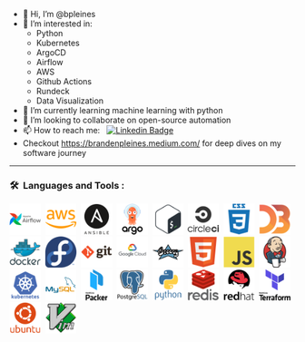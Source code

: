- 👋 Hi, I’m @bpleines
- 👀 I’m interested in:
    -  Python
    -  Kubernetes
    -  ArgoCD
    -  Airflow
    -  AWS
    -  Github Actions
    -  Rundeck
    -  Data Visualization
- 🌱 I’m currently learning machine learning with python
- 💞️ I’m looking to collaborate on open-source automation
- 📫 How to reach me: &nbsp; [![Linkedin Badge](https://img.shields.io/badge/-bpleines-blue?style=flat&logo=Linkedin&logoColor=white)](https://www.linkedin.com/in/brandenpleines)
- Checkout https://brandenpleines.medium.com/ for deep dives on my software journey

---

### 🛠 &nbsp;Languages and Tools :

<p>
<img src="https://github.com/devicons/devicon/blob/develop/icons/apacheairflow/apacheairflow-original-wordmark.svg" title="Airflow" alt="Airflow" width="55" height="55"/>&nbsp
<img src="https://github.com/devicons/devicon/blob/master/icons/amazonwebservices/amazonwebservices-plain-wordmark.svg" title="AWS" alt="AWS" width="55" height="55"/>&nbsp;
<img src="https://github.com/devicons/devicon/blob/master/icons/ansible/ansible-original-wordmark.svg" title="Ansible" alt="Ansible" width="55" height="55"/>&nbsp;
<img src="https://github.com/devicons/devicon/blob/master/icons/argocd/argocd-original-wordmark.svg" title="ArgoCD" alt="ArgoCD" width="55" height="55"/>&nbsp;
<img src="https://github.com/devicons/devicon/blob/master/icons/bash/bash-original.svg" title="bash" alt="bash" width="55" height="55"/>&nbsp;
<img src="https://github.com/devicons/devicon/blob/master/icons/circleci/circleci-plain-wordmark.svg" title="CircleCI" alt="CircleCI" width="55" height="55"/>&nbsp;
<img src="https://github.com/devicons/devicon/blob/master/icons/css3/css3-plain-wordmark.svg"  title="CSS3" alt="CSS" width="55" height="55"/>&nbsp;
<img src="https://github.com/devicons/devicon/blob/master/icons/d3js/d3js-original.svg" title="d3js" alt="d3js" width="55" height="55"/>&nbsp;
<img src="https://github.com/devicons/devicon/blob/master/icons/docker/docker-original-wordmark.svg" title="docker" alt="docker" width="55" height="55"/>&nbsp;
<img src="https://github.com/devicons/devicon/blob/master/icons/fedora/fedora-original.svg" title="fedora" alt="fedora" width="55" height="55"/>&nbsp;
<img src="https://github.com/devicons/devicon/blob/master/icons/git/git-original-wordmark.svg" title="git" alt="git" width="55" height="55"/>&nbsp;
<img src="https://github.com/devicons/devicon/blob/master/icons/googlecloud/googlecloud-original-wordmark.svg" title="googlecloud" alt="googlecloud" width="55" height="55"/>&nbsp;
<img src="https://github.com/devicons/devicon/blob/master/icons/groovy/groovy-original.svg" title="groovy" alt="groovy" width="55" height="55"/>&nbsp;
<img src="https://github.com/devicons/devicon/blob/master/icons/html5/html5-original.svg" title="HTML5" alt="HTML" width="55" height="55"/>&nbsp;
<img src="https://github.com/devicons/devicon/blob/master/icons/javascript/javascript-original.svg" title="JavaScript" alt="JavaScript" width="55" height="55"/>&nbsp;
<img src="https://github.com/devicons/devicon/blob/master/icons/jenkins/jenkins-original.svg" title="Jenkins" alt="Jenkins" width="55" height="55"/>&nbsp;
<img src="https://github.com/devicons/devicon/blob/master/icons/kubernetes/kubernetes-plain-wordmark.svg" title="kubernetes" alt="kubernetes" width="55" height="55"/>&nbsp;
<img src="https://github.com/devicons/devicon/blob/master/icons/mysql/mysql-original-wordmark.svg" title="MySQL" alt="MySQL" width="55" height="55"/>&nbsp;
<img src="https://github.com/devicons/devicon/blob/master/icons/packer/packer-original-wordmark.svg" title="packer" alt="packer" width="55" height="55"/>&nbsp;
<img src="https://github.com/devicons/devicon/blob/master/icons/postgresql/postgresql-original-wordmark.svg" title="postgres" alt="postgres" width="55" height="55"/>&nbsp;
<img src="https://github.com/devicons/devicon/blob/master/icons/python/python-original-wordmark.svg" title="python" alt="python" width="55" height="55"/>&nbsp;
<img src="https://github.com/devicons/devicon/blob/master/icons/redis/redis-original-wordmark.svg" title="redis" alt="redis" width="55" height="55"/>&nbsp;
<img src="https://github.com/devicons/devicon/blob/master/icons/redhat/redhat-original-wordmark.svg" title="redhat" alt="redhat" width="55" height="55"/>&nbsp;
<img src="https://github.com/devicons/devicon/blob/master/icons/terraform/terraform-original-wordmark.svg" title="terraform" alt="terraform" width="55" height="55"/>&nbsp;
<img src="https://github.com/devicons/devicon/blob/master/icons/ubuntu/ubuntu-plain-wordmark.svg" title="ubuntu" alt="ubuntu" width="55" height="55"/>&nbsp;
<img src="https://github.com/devicons/devicon/blob/master/icons/vim/vim-original.svg" title="vim" alt="vim" width="55" height="55"/>&nbsp;
</p>
